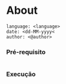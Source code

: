 # About

```
language: <language>
date: <dd-MM-yyyy<
author: <@author>
```

### Pré-requisito

```

```

### Execução

```

```
